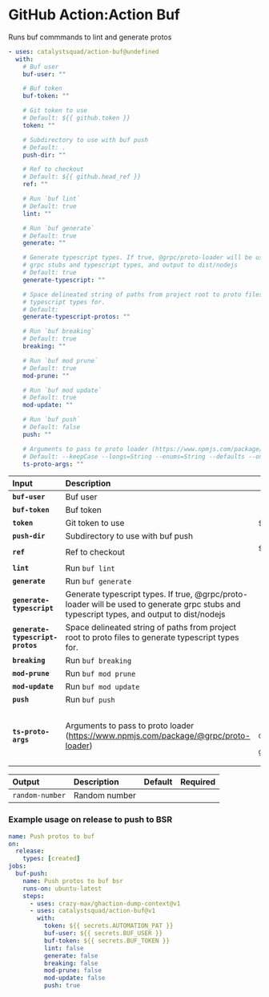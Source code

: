 <!-- start title -->

# GitHub Action:Action Buf

<!-- end title -->
<!-- start description -->

Runs buf commmands to lint and generate protos

<!-- end description -->
<!-- start contents -->
<!-- end contents -->
<!-- start usage -->

```yaml
- uses: catalystsquad/action-buf@undefined
  with:
    # Buf user
    buf-user: ""

    # Buf token
    buf-token: ""

    # Git token to use
    # Default: ${{ github.token }}
    token: ""

    # Subdirectory to use with buf push
    # Default: .
    push-dir: ""

    # Ref to checkout
    # Default: ${{ github.head_ref }}
    ref: ""

    # Run `buf lint`
    # Default: true
    lint: ""

    # Run `buf generate`
    # Default: true
    generate: ""

    # Generate typescript types. If true, @grpc/proto-loader will be used to generate
    # grpc stubs and typescript types, and output to dist/nodejs
    # Default: true
    generate-typescript: ""

    # Space delineated string of paths from project root to proto files to generate
    # typescript types for.
    # Default:
    generate-typescript-protos: ""

    # Run `buf breaking`
    # Default: true
    breaking: ""

    # Run `buf mod prune`
    # Default: true
    mod-prune: ""

    # Run `buf mod update`
    # Default: true
    mod-update: ""

    # Run `buf push`
    # Default: false
    push: ""

    # Arguments to pass to proto loader (https://www.npmjs.com/package/@grpc/proto-loader)
    # Default: --keepCase --longs=String --enums=String --defaults --oneofs --grpcLib=@grpc/grpc-js
    ts-proto-args: ""
```

<!-- end usage -->
<!-- start inputs -->

| **Input**                        | **Description**                                                                                                                            |                                      **Default**                                       | **Required** |
| :------------------------------- | :----------------------------------------------------------------------------------------------------------------------------------------- | :------------------------------------------------------------------------------------: | :----------: |
| **`buf-user`**                   | Buf user                                                                                                                                   |                                                                                        |   **true**   |
| **`buf-token`**                  | Buf token                                                                                                                                  |                                                                                        |   **true**   |
| **`token`**                      | Git token to use                                                                                                                           |                                 `${{ github.token }}`                                  |  **false**   |
| **`push-dir`**                   | Subdirectory to use with buf push                                                                                                          |                                          `.`                                           |  **false**   |
| **`ref`**                        | Ref to checkout                                                                                                                            |                                `${{ github.head_ref }}`                                |  **false**   |
| **`lint`**                       | Run `buf lint`                                                                                                                             |                                         `true`                                         |  **false**   |
| **`generate`**                   | Run `buf generate`                                                                                                                         |                                         `true`                                         |  **false**   |
| **`generate-typescript`**        | Generate typescript types. If true, @grpc/proto-loader will be used to generate grpc stubs and typescript types, and output to dist/nodejs |                                         `true`                                         |  **false**   |
| **`generate-typescript-protos`** | Space delineated string of paths from project root to proto files to generate typescript types for.                                        |                                                                                        |  **false**   |
| **`breaking`**                   | Run `buf breaking`                                                                                                                         |                                         `true`                                         |  **false**   |
| **`mod-prune`**                  | Run `buf mod prune`                                                                                                                        |                                         `true`                                         |  **false**   |
| **`mod-update`**                 | Run `buf mod update`                                                                                                                       |                                         `true`                                         |  **false**   |
| **`push`**                       | Run `buf push`                                                                                                                             |                                        `false`                                         |  **false**   |
| **`ts-proto-args`**              | Arguments to pass to proto loader (https://www.npmjs.com/package/@grpc/proto-loader)                                                       | `--keepCase --longs=String --enums=String --defaults --oneofs --grpcLib=@grpc/grpc-js` |  **false**   |

<!-- end inputs -->
<!-- start outputs -->

| **Output**      | **Description** | **Default** | **Required** |
| :-------------- | :-------------- | ----------- | ------------ |
| `random-number` | Random number   |             |              |

<!-- end outputs -->
<!-- start examples -->

### Example usage on release to push to BSR

```yaml
name: Push protos to buf
on:
  release:
    types: [created]
jobs:
  buf-push:
    name: Push protos to buf bsr
    runs-on: ubuntu-latest
    steps:
      - uses: crazy-max/ghaction-dump-context@v1
      - uses: catalystsquad/action-buf@v1
        with:
          token: ${{ secrets.AUTOMATION_PAT }}
          buf-user: ${{ secrets.BUF_USER }}
          buf-token: ${{ secrets.BUF_TOKEN }}
          lint: false
          generate: false
          breaking: false
          mod-prune: false
          mod-update: false
          push: true
```

<!-- end examples -->
<!-- start [.github/ghdocs/examples/] -->
<!-- end [.github/ghdocs/examples/] -->
